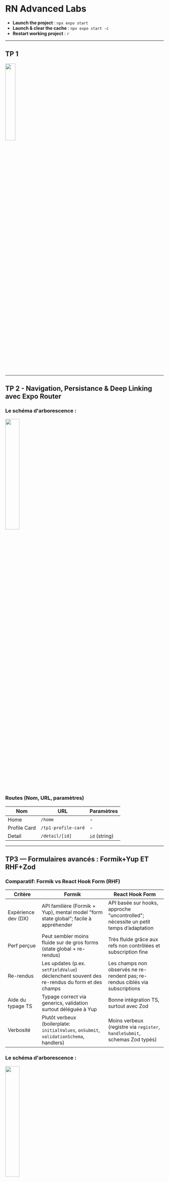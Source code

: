 # RN Advanced Labs

- **Launch the project** : `npx expo start`
- **Launch & clear the cache** : `npx expo start -c`
- **Restart working project** : `r`

---
## TP 1

<img src="./assets/images/readme/1.jpg" width="25%" />

---

## TP 2 - Navigation, Persistance & Deep Linking avec Expo Router

### Le schéma d'arborescence :  
<img src="./assets/images/readme/image.png" width="30%" />


### Routes (Nom, URL, paramètres)

| Nom | URL | Paramètres |
|---|---|---|
| Home | `/home` | - |
| Profile Card | `/tp1-profile-card` | - |
| Detail | `/detail/[id]` | `id` (string) |


---

## TP3 — Formulaires avancés : Formik+Yup ET RHF+Zod

### Comparatif: Formik vs React Hook Form (RHF)

| Critère | Formik | React Hook Form |
|---|---|---|
| Expérience dev (DX) | API familière (Formik + Yup), mental model "form state global"; facile à appréhender | API basée sur hooks, approche "uncontrolled"; nécessite un petit temps d’adaptation |
| Perf perçue | Peut sembler moins fluide sur de gros forms (state global + re-rendus) | Très fluide grâce aux refs non contrôlées et subscription fine |
| Re-rendus | Les updates (p.ex. `setFieldValue`) déclenchent souvent des re-rendus du form et des champs | Les champs non observés ne re-rendent pas; re-rendus ciblés via subscriptions |
| Aide du typage TS | Typage correct via generics, validation surtout déléguée à Yup | Bonne intégration TS, surtout avec Zod |
| Verbosité | Plutôt verbeux (boilerplate: `initialValues`, `onSubmit`, `validationSchema`, handlers) | Moins verbeux (registre via `register`, `handleSubmit`, schemas Zod typés) |


### Le schéma d'arborescence :  
<img src="./assets/images/readme/image2.png" width="30%" />

### Routes (Nom, URL, paramètres)

| Nom          | URL                 | Paramètres    |
| ------------ | ------------------- | ------------- |
| Home         | `/home`             | -             |
| Profile Card | `/tp1-profile-card` | -             |
| Detail       | `/detail/[id]`      | `id` (string) |
| Formik Form  | `/TP3-forms/formik` | -             |
| RHF Form     | `/TP3-forms/rhf`    | -             |

<p float="left">
  <img src="./assets/images/readme/3.1.jpg" width="25%" />
  <img src="./assets/images/readme/3.2.jpg" width="25%" />
</p>

---

## TP 4 (a) - Robots

### Choix de Formik + Yup

Pour ce projet, j’ai choisi Formik (gestion de formulaires) associé à Yup (validation de schémas) plutôt que d’autres solutions comme React Hook Form + Zod.
La raison principale est la simplicité : le formulaire est relativement basique et ne nécessite pas les optimisations avancées offertes par RHF (performances sur des centaines de champs, intégration très fine avec le cycle de rendu).
Formik + Yup offrent une syntaxe très lisible, facile à maintenir dans un contexte pédagogique ou de démonstration, et couvrent largement les besoins d’un CRUD simple comme celui-ci.

### Arborescence

<img src="./assets/images/readme/image3.png" width="30%" />

## Routes Robots

| Nom        | URL                       | Paramètres          |
|------------|---------------------------|---------------------|
| Liste      | `/tp4-robots`             | -                   |
| Création   | `/tp4-robots/create`      | -                   |
| Édition    | `/tp4-robots/edit/[id]`   | `id` (string, uuid) |
| Suppression| `/tp4-robots` *(depuis la liste)* | `id` (string, uuid) |


### Règles de validation

Les règles métiers sont centralisées dans `robotSchema.ts` avec **Yup** :

- `name` : chaîne, **min 2 caractères**, obligatoire, **unique** dans la collection  
- `label` : chaîne, **min 3 caractères**, obligatoire  
- `year` : entier, compris entre **1950** et **année courante**, obligatoire  
- `type` : enum, une valeur parmi :  
  - `industrial` → Industriel  
  - `service` → Service  
  - `medical` → Médical  
  - `educational` → Éducatif  
  - `other` → Autre  

La contrainte d’unicité du `name` est vérifiée dans le **store Zustand** (`createRobot` et `updateRobot`).  

### Persistance avec Zustand

Le store Zustand (`robotsStore.ts`) utilise le middleware `persist` avec **AsyncStorage** pour garantir la persistance locale :

- Tous les robots sont sauvegardés automatiquement sur l’appareil (clé `robots-storage`)  
- À chaque redémarrage de l’app, la collection est restaurée depuis le cache  
- CRUD implémenté :  
  - `createRobot(data)` → ajout d’un robot (avec `uuidv4()` auto)  
  - `updateRobot(id, data)` → modification avec règles de validation  
  - `deleteRobot(id)` → suppression par identifiant  
  - `getRobotById(id)` → recherche d’un robot  

### Plan de tests manuels

Les tests suivants ont été effectués pour valider le fonctionnement du CRUD :

1. **Création d’un robot valide** ✅  
   - Saisie d’un `name`, `label`, `year`, `type`  
   - Résultat : robot ajouté à la liste, persistant après reload  

2. **Validation des contraintes** ✅  
   - `name` < 2 caractères → message d’erreur affiché  
   - `label` < 3 caractères → message d’erreur affiché  
   - `year` < 1950 ou > année courante → rejet avec message d’erreur  
   - `name` déjà utilisé → rejet avec message d’erreur  

3. **Édition d’un robot existant** ✅  
   - Changement du `label` et `year`  
   - Résultat : mise à jour visible dans la liste, persistance OK  

4. **Suppression d’un robot** ✅  
   - Clic sur l’icône 🗑  
   - Résultat : robot supprimé de la liste, modal “Robot supprimé avec succès” affiché, persistance confirmée  

5. **Persistance au redémarrage** ✅  
   - Ajout de plusieurs robots  
   - Fermeture et relance de l’app  
   - Résultat : les robots sont toujours présents  


### Captures d'écran

<p float="left">
  <img src="./assets/images/readme/4.1.jpg" width="25%" />
  <img src="./assets/images/readme/4.2.jpg" width="25%" />
  <img src="./assets/images/readme/4.3.jpg" width="25%" />
  <img src="./assets/images/readme/4.4.jpg" width="25%" />
  <img src="./assets/images/readme/4.5.jpg" width="25%" />
</p>

---

## TP 4 (b) - Robots avec Redux

### Dépendances et rôles

| Dépendance | Rôle | Remarques |
|-------------|------|-----------|
| **@reduxjs/toolkit** | Cœur de Redux moderne : création du store, des *slices* et des reducers avec une syntaxe simplifiée. | Permet d’éviter le boilerplate classique de Redux. |
| **react-redux** | Fournit le `<Provider>` et les hooks `useSelector` / `useDispatch`. | C’est le lien entre React et Redux. |
| **redux-persist** | Persiste le store Redux dans le stockage local. | Utilisé ici avec **AsyncStorage** pour garder les robots entre les sessions. |
| **@react-native-async-storage/async-storage** | Stockage local clé-valeur pour React Native. | Nécessaire à `redux-persist` pour la persistance sur mobile. |
| **yup** | Validation de schéma (structure et contraintes de données). | Empêche la création de robots invalides. |
| **formik** | Gestionnaire de formulaires pour React. | Simplifie la création/édition d’un robot. |
| **expo-router** | Système de navigation basé sur la structure des dossiers (`/app`). | Facilite la navigation entre la liste et le formulaire. |


### Arborescence
```
app/
└─ (main)/
   └─ tp4-robots-rtk/
      ├─ _layout.tsx
      ├─ index.tsx(FlatList + edit + delete + FAB)
      ├─ create.tsx
      └─ edit/
         └─ [id].tsx

tp4-store-rtk/
├─ store.ts
├─ rootReducer.ts
└─ hooks.ts

features/
└─ robots/
   └─ tp4-robots-rtk/
      ├─ robotsSlice.ts
      └─ selectors.ts

components/
└─ tp4-robots-rtk/
   ├─ RobotForm.tsx
   └─ RobotListItem.tsx

validation/
└─ tp4-robots-rtk/
   └─ robotSchema.ts

```
### Règles de validation
| Champ | Type | Contraintes | Message(s) d’erreur |
|-------|------|--------------|----------------------|
| **id** | `uuid` | Généré automatiquement à la création | - |
| **name** | `string` | Requis, min 2 caractères, unique (non sensible à la casse) | - Le nom est obligatoire<br>- Le nom doit contenir au moins 2 caractères<br>- Un robot avec ce nom existe déjà |
| **label** | `string` | Requis, min 3 caractères | - Le label est obligatoire<br>- Le label doit contenir au moins 3 caractères |
| **year** | `number` | Entier, min 1950, max année courante | - L’année doit être un nombre entier<br>- Année minimale : 1950<br>- Année maximale : {année courante} |
| **type** | `enum` | Doit appartenir à : `industrial`, `service`, `medical`, `educational`, `other` | - Type invalide<br>- Le type est obligatoire |

### Validation double

1. **Côté formulaire (Formik + Yup)**  
   → feedback immédiat à l’utilisateur avant toute action Redux.  
2. **Côté slice Redux**  
   → validation finale avant mutation du store (aucune donnée invalide n’entre dans l’état global).


---

## TP 5 - Stockage local avec SQLite : Robots Offline

| Librairie                                                                   | Description                                                          | Utilisation                                                                               |
| ----- | ---- | ----|
| **expo-sqlite**          | Fournit un moteur SQLite local et persistant sur le device.          | Stockage local des robots (CRUD, migrations, persistance offline).                        |
| **expo-file-system** | Permet la lecture/écriture/copie de fichiers dans le stockage local. | Lecture des fichiers `.sql` pour les migrations + export/import des données (DB et JSON). |
| **uuid**                            | Génère des identifiants uniques (UUID v4).                           | Attribution d’un `id` unique pour chaque robot créé localement.                           |
| **@tanstack/react-query** | Cache réactif + synchronisation automatique | Gère le cache et la mise à jour automatique des données locales (SQLite). |

### Captures d'écran

<p float="left">
  <img src="./assets/images/readme/5.1.jpg" width="25%" />
  <img src="./assets/images/readme/5.2.jpg" width="25%" />
  <img src="./assets/images/readme/5.3.jpg" width="25%" />
  <img src="./assets/images/readme/5.4.jpg" width="25%" />
  <img src="./assets/images/readme/5.5.jpg" width="25%" />
</p>